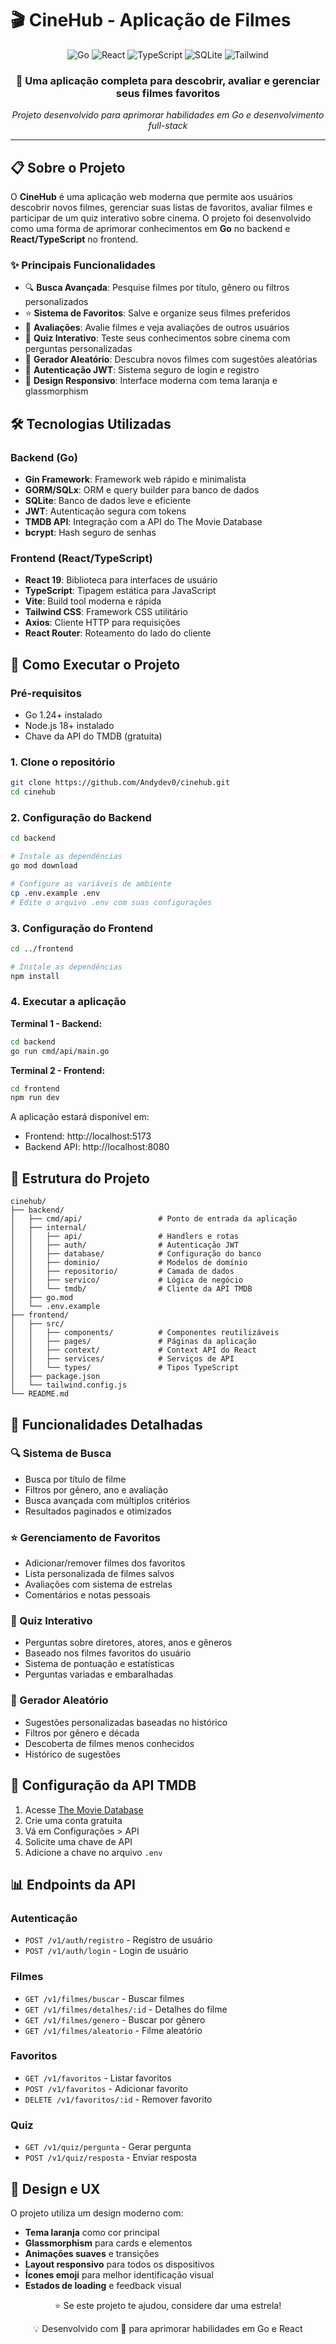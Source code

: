 # 🎬 CineHub - Aplicação de Filmes

<div align="center">
  <img src="https://img.shields.io/badge/Go-00ADD8?style=for-the-badge&logo=go&logoColor=white" alt="Go">
  <img src="https://img.shields.io/badge/React-20232A?style=for-the-badge&logo=react&logoColor=61DAFB" alt="React">
  <img src="https://img.shields.io/badge/TypeScript-007ACC?style=for-the-badge&logo=typescript&logoColor=white" alt="TypeScript">
  <img src="https://img.shields.io/badge/SQLite-07405E?style=for-the-badge&logo=sqlite&logoColor=white" alt="SQLite">
  <img src="https://img.shields.io/badge/Tailwind_CSS-38B2AC?style=for-the-badge&logo=tailwind-css&logoColor=white" alt="Tailwind">
</div>

<div align="center">
  <h3>🚀 Uma aplicação completa para descobrir, avaliar e gerenciar seus filmes favoritos</h3>
  <p><em>Projeto desenvolvido para aprimorar habilidades em Go e desenvolvimento full-stack</em></p>
</div>

---

## 📋 Sobre o Projeto

O **CineHub** é uma aplicação web moderna que permite aos usuários descobrir novos filmes, gerenciar suas listas de favoritos, avaliar filmes e participar de um quiz interativo sobre cinema. O projeto foi desenvolvido como uma forma de aprimorar conhecimentos em **Go** no backend e **React/TypeScript** no frontend.

### ✨ Principais Funcionalidades

- 🔍 **Busca Avançada**: Pesquise filmes por título, gênero ou filtros personalizados
- ⭐ **Sistema de Favoritos**: Salve e organize seus filmes preferidos
- 📝 **Avaliações**: Avalie filmes e veja avaliações de outros usuários
- 🎯 **Quiz Interativo**: Teste seus conhecimentos sobre cinema com perguntas personalizadas
- 🎲 **Gerador Aleatório**: Descubra novos filmes com sugestões aleatórias
- 🔐 **Autenticação JWT**: Sistema seguro de login e registro
- 📱 **Design Responsivo**: Interface moderna com tema laranja e glassmorphism

## 🛠️ Tecnologias Utilizadas

### Backend (Go)
- **Gin Framework**: Framework web rápido e minimalista
- **GORM/SQLx**: ORM e query builder para banco de dados
- **SQLite**: Banco de dados leve e eficiente
- **JWT**: Autenticação segura com tokens
- **TMDB API**: Integração com a API do The Movie Database
- **bcrypt**: Hash seguro de senhas

### Frontend (React/TypeScript)
- **React 19**: Biblioteca para interfaces de usuário
- **TypeScript**: Tipagem estática para JavaScript
- **Vite**: Build tool moderna e rápida
- **Tailwind CSS**: Framework CSS utilitário
- **Axios**: Cliente HTTP para requisições
- **React Router**: Roteamento do lado do cliente

## 🚀 Como Executar o Projeto

### Pré-requisitos
- Go 1.24+ instalado
- Node.js 18+ instalado
- Chave da API do TMDB (gratuita)

### 1. Clone o repositório
```bash
git clone https://github.com/Andydev0/cinehub.git
cd cinehub
```

### 2. Configuração do Backend

```bash
cd backend

# Instale as dependências
go mod download

# Configure as variáveis de ambiente
cp .env.example .env
# Edite o arquivo .env com suas configurações
```

### 3. Configuração do Frontend

```bash
cd ../frontend

# Instale as dependências
npm install
```

### 4. Executar a aplicação

**Terminal 1 - Backend:**
```bash
cd backend
go run cmd/api/main.go
```

**Terminal 2 - Frontend:**
```bash
cd frontend
npm run dev
```

A aplicação estará disponível em:
- Frontend: http://localhost:5173
- Backend API: http://localhost:8080

## 📁 Estrutura do Projeto

```
cinehub/
├── backend/
│   ├── cmd/api/                 # Ponto de entrada da aplicação
│   ├── internal/
│   │   ├── api/                 # Handlers e rotas
│   │   ├── auth/                # Autenticação JWT
│   │   ├── database/            # Configuração do banco
│   │   ├── dominio/             # Modelos de domínio
│   │   ├── repositorio/         # Camada de dados
│   │   ├── servico/             # Lógica de negócio
│   │   └── tmdb/                # Cliente da API TMDB
│   ├── go.mod
│   └── .env.example
├── frontend/
│   ├── src/
│   │   ├── components/          # Componentes reutilizáveis
│   │   ├── pages/               # Páginas da aplicação
│   │   ├── context/             # Context API do React
│   │   ├── services/            # Serviços de API
│   │   └── types/               # Tipos TypeScript
│   ├── package.json
│   └── tailwind.config.js
└── README.md
```

## 🎯 Funcionalidades Detalhadas

### 🔍 Sistema de Busca
- Busca por título de filme
- Filtros por gênero, ano e avaliação
- Busca avançada com múltiplos critérios
- Resultados paginados e otimizados

### ⭐ Gerenciamento de Favoritos
- Adicionar/remover filmes dos favoritos
- Lista personalizada de filmes salvos
- Avaliações com sistema de estrelas
- Comentários e notas pessoais

### 🎯 Quiz Interativo
- Perguntas sobre diretores, atores, anos e gêneros
- Baseado nos filmes favoritos do usuário
- Sistema de pontuação e estatísticas
- Perguntas variadas e embaralhadas

### 🎲 Gerador Aleatório
- Sugestões personalizadas baseadas no histórico
- Filtros por gênero e década
- Descoberta de filmes menos conhecidos
- Histórico de sugestões

## 🔧 Configuração da API TMDB

1. Acesse [The Movie Database](https://www.themoviedb.org/)
2. Crie uma conta gratuita
3. Vá em Configurações > API
4. Solicite uma chave de API
5. Adicione a chave no arquivo `.env`

## 📊 Endpoints da API

### Autenticação
- `POST /v1/auth/registro` - Registro de usuário
- `POST /v1/auth/login` - Login de usuário

### Filmes
- `GET /v1/filmes/buscar` - Buscar filmes
- `GET /v1/filmes/detalhes/:id` - Detalhes do filme
- `GET /v1/filmes/genero` - Buscar por gênero
- `GET /v1/filmes/aleatorio` - Filme aleatório

### Favoritos
- `GET /v1/favoritos` - Listar favoritos
- `POST /v1/favoritos` - Adicionar favorito
- `DELETE /v1/favoritos/:id` - Remover favorito

### Quiz
- `GET /v1/quiz/pergunta` - Gerar pergunta
- `POST /v1/quiz/resposta` - Enviar resposta

## 🎨 Design e UX

O projeto utiliza um design moderno com:
- **Tema laranja** como cor principal
- **Glassmorphism** para cards e elementos
- **Animações suaves** e transições
- **Layout responsivo** para todos os dispositivos
- **Ícones emoji** para melhor identificação visual
- **Estados de loading** e feedback visual

<div align="center">
  <p>⭐ Se este projeto te ajudou, considere dar uma estrela!</p>
  <p>💡 Desenvolvido com 💜 para aprimorar habilidades em Go e React</p>
</div>
